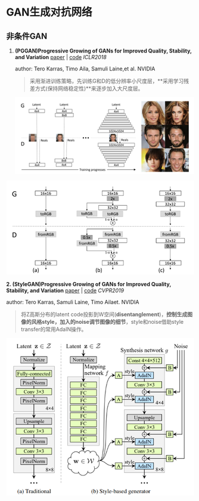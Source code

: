 # GAN生成对抗网络

## 非条件GAN

1. **(PGGAN)Progressive Growing of GANs for Improved Quality, Stability, and Variation** [paper](https://arxiv.org/abs/1710.10196) | [code](https://github.com/tkarras/progressive_growing_of_gans) *ICLR2018*

   author: Tero Karras, Timo Aila, Samuli Laine,et al. NVIDIA

   > 采用渐进训练策略，先训练G和D的低分辨率小尺度层，**采用学习残差方式(保持网络稳定性)**来逐步加入大尺度层。

   ![image-20220608162108032](../screenshot/PGGAN1.png)

![image-20220608162152918](../screenshot/PGGAN2.png)

**2. (StyleGAN)Progressive Growing of GANs for Improved Quality, Stability, and Variation** [paper](https://arxiv.org/abs/1812.04948) | [code](https://github.com/NVlabs/stylegan) *CVPR2019*

author: Tero Karras, Samuli Laine, Timo Ailaet. NVIDIA

> 将Z高斯分布的latent code投影到W空间(**disentanglement**)，**控制生成图像的风格style，加入的noise调节图像的细节**，style和noise借助style transfer的常用AdaIN操作。

![image-20220608221336317](../screenshot/StyleGAN1.png)